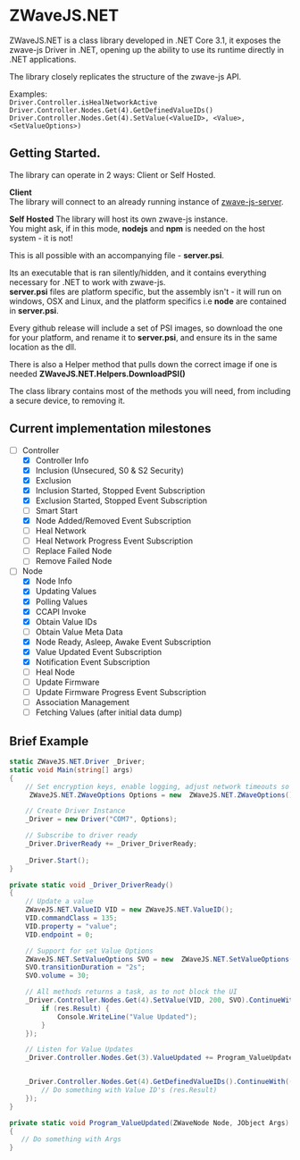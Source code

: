 # ZWaveJS.NET

ZWaveJS.NET is a class library developed in .NET Core 3.1, it exposes the zwave-js Driver in .NET, opening up the ability to use its runtime directly in .NET applications.  

The library closely replicates the structure of the zwave-js API. 

Examples:  
`Driver.Controller.isHealNetworkActive`  
`Driver.Controller.Nodes.Get(4).GetDefinedValueIDs()`  
`Driver.Controller.Nodes.Get(4).SetValue(<ValueID>, <Value>, <SetValueOptions>)`  

## Getting Started.

The library can operate in 2 ways: Client or Self Hosted.  

**Client**  
The library will connect to an already running instance of [zwave-js-server](https://github.com/zwave-js/zwave-js-server).

**Self Hosted**
The library will host its own zwave-js instance.  
You might ask, if in this mode, **nodejs** and **npm** is needed on the host system - it is not!

This is all possible with an accompanying file - **server.psi**.

Its an executable that is ran silently/hidden, and it contains everything necessary for .NET to work with zwave-js.  
**server.psi** files are platform specific, but the assembly isn't - it will run on windows, OSX and Linux, and the platform specifics i.e **node** are contained in **server.psi**.

Every github release will include a set of PSI images, so download the one for your platform, and rename it to **server.psi**, and ensure its in the same location as the dll.

There is also a Helper method that pulls down the correct image if one is needed **ZWaveJS.NET.Helpers.DownloadPSI()**

The class library contains most of the methods you will need, from including a secure device, to removing it.

## Current implementation milestones 

 - [ ] Controller
   - [x] Controller Info
   - [x] Inclusion (Unsecured, S0 & S2 Security)
   - [x] Exclusion
   - [x] Inclusion Started, Stopped Event Subscription
   - [x] Exclusion Started, Stopped Event Subscription
   - [ ] Smart Start
   - [x] Node Added/Removed Event Subscription
   - [ ] Heal Network
   - [ ] Heal Network Progress Event Subscription
   - [ ] Replace Failed Node
   - [ ] Remove Failed Node

 - [ ] Node
   - [x] Node Info
   - [x] Updating Values
   - [x] Polling Values
   - [x] CCAPI Invoke
   - [x] Obtain Value IDs
   - [ ] Obtain Value Meta Data
   - [x] Node Ready, Asleep, Awake Event Subscription
   - [x] Value Updated Event Subscription
   - [x] Notification Event Subscription
   - [ ] Heal Node
   - [ ] Update Firmware
   - [ ] Update Firmware Progress Event Subscription
   - [ ] Association Management
   - [ ] Fetching Values (after initial data dump)
  
  ## Brief Example
```c#
static ZWaveJS.NET.Driver _Driver;
static void Main(string[] args)
{
    // Set encryption keys, enable logging, adjust network timeouts so on and so forth.
     ZWaveJS.NET.ZWaveOptions Options = new  ZWaveJS.NET.ZWaveOptions();

    // Create Driver Instance
    _Driver = new Driver("COM7", Options);

    // Subscribe to driver ready
    _Driver.DriverReady += _Driver_DriverReady;
   
    _Driver.Start();
}

private static void _Driver_DriverReady()
{
    // Update a value
    ZWaveJS.NET.ValueID VID = new ZWaveJS.NET.ValueID();
    VID.commandClass = 135;
    VID.property = "value";
    VID.endpoint = 0;

    // Support for set Value Options
    ZWaveJS.NET.SetValueOptions SVO = new  ZWaveJS.NET.SetValueOptions();
    SVO.transitionDuration = "2s";
    SVO.volume = 30;

    // All methods returns a task, as to not block the UI
    _Driver.Controller.Nodes.Get(4).SetValue(VID, 200, SVO).ContinueWith((res) => {
        if (res.Result) {
            Console.WriteLine("Value Updated");
        }
    });

    // Listen for Value Updates
    _Driver.Controller.Nodes.Get(3).ValueUpdated += Program_ValueUpdated;


    _Driver.Controller.Nodes.Get(4).GetDefinedValueIDs().ContinueWith((res) => {
        // Do something with Value ID's (res.Result)
    });
}

private static void Program_ValueUpdated(ZWaveNode Node, JObject Args)
{
   // Do something with Args
}
```
